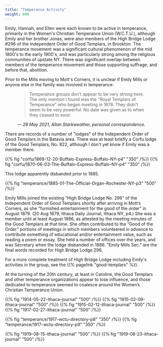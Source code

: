 ```yaml
---
title: "Temperance Activity"
weight: 600
---
```

 

Emily, Hannah, and Ellen were each known to be active in temperance, primarily in the Women's Christian Temperance Union (W.C.T.U.), although Emily and her brother Jonas, were also members of the High Bridge Lodge #296 of the Independent Order of Good Templars, in Brookton. The temperance movement was a significant cultural phenomenon of the mid 1800's to the early 1900's, and was particularly strong among the religious communities of upstate NY. There was significant overlap between members of the temperance movement and those supporting suffrage, and before that, abolition. 

<!--more-->


Prior to the Mills moving to Mott's Corners, it is unclear if Emily Mills or anyone else in the family was involved in temperance.

<figure class="quote-only">

> Temperance groups don't appear to be very strong here. The only mention I found was the "Royal Templars of Temperance" who began meeting in 1878. They didn't seem to be very powerful. No date was given as to when they ceased to exist.

<figcaption>
<cite>

— 28 May 2021, Allan Starkweather, personal correspondence.

</cite>
</figcaption>
</figure>

There are records of a number of "lodges" of the Independent Order of Good Templars in the Batavia area. There was at least briefly a Corfu lodge of the Good Templars, No. 822, although I don't yet know if Emily was a member there.

<div class="cols">
{{% fig "corfu/1869-12-20-Buffalo-Express-Buffalo-NY-p4" "350" /%}}
{{% fig "corfu/1870-06-03-The-Buffalo-Express-Buffalo-NY-p4" "350" /%}}
</div> 

This lodge apparently disbanded prior to 1885. 

{{% fig "temperance/1885-01-The-Official-Organ-Rochester-NY-p3" "500" /%}}

Emily Mills joined the existing “High Bridge Lodge No. 296” of the Independent Order of Good Templars shortly after arriving in Mott’s Corners, as she "furnished entertainment for the good of the order" in August 1879. (20 Aug 1879, Ithaca Daily Journal, Ithaca NY, p4.) She was a member until at least August 1886, as attested by the meeting minutes of the Good Templars at that time. She often contributed to the “Good of the Order” portions of meetings in which members volunteered in advance to contribute something of educational and/or entertainment value, such as reading a poem or essay. She held a number of offices over the years, and was Secretary when the lodge disbanded in 1886. "Emily Mills Sec." are the final words recorded for High Bridge Lodge 296.

For a more complete treatment of High Bridge Lodge including Emily's activities in the group, see the {{% pagelink "good-templars" %}}.

At the turning of the 20th century, at least in Caroline, the Good Templars and other temperance organizations appear to lose influence, and those dedicated to temperance seemed to coalesce around the Women’s Christian Temperance Union.

{{% fig "1914-05-22-ithaca-journal" "500" /%}}
{{% fig "1915-02-09-ithaca-journal" "500" /%}}
{{% fig "1915-02-12-ithaca-journal" "500" /%}}
{{% fig "1917-02-27-ithaca-journal" "500" /%}}

<div class="cols">
{{% fig "temperance/1917-wctu-directory-p8" "350" /%}}
{{% fig "temperance/1917-wctu-directory-p9" "350" /%}}
</div>

{{% fig "1919-08-15-ithaca-journal" "500" /%}}
{{% fig "1919-08-23-ithaca-journal" "500" /%}}






